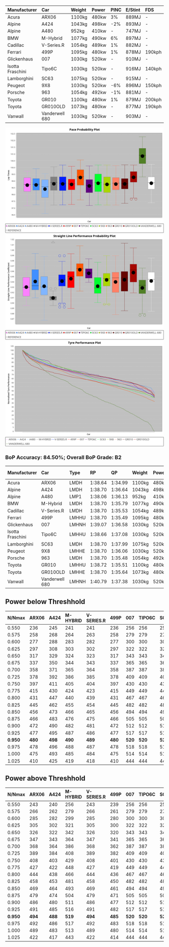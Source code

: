 | Manufacturer     | Car            | Weight | Power | PINC    | E/Stint | FDS     |
|:-|:-|:-|:-|:-|:-|:-|
| Acura            | ARX06          | 1100kg | 480kw | 3%      | 889MJ   |    -    |
| Alpine           | A424           | 1043kg | 498kw | -2%     | 893MJ   |    -    |
| Alpine           | A480           | 952kg  | 410kw |    -    | 747MJ   |    -    |
| BMW              | M-Hybrid       | 1077kg | 490kw | 6%      | 897MJ   |    -    |
| Cadillac         | V-Series.R     | 1054kg | 489kw | 1%      | 882MJ   |    -    |
| Ferrari          | 499P           | 1095kg | 480kw | 1%      | 878MJ   | 190kph  |
| Glickenhaus      | 007            | 1030kg | 520kw |    -    | 910MJ   |    -    |
| Isotta Fraschini | Tipo6C         | 1030kg | 520kw |    -    | 916MJ   | 140kph  |
| Lamborghini      | SC63           | 1075kg | 520kw |    -    | 915MJ   |    -    |
| Peugeot          | 9X8            | 1030kg | 520kw | -6%     | 896MJ   | 150kph  |
| Porsche          | 963            | 1054kg | 492kw | -1%     | 881MJ   |    -    |
| Toyota           | GR010          | 1100kg | 480kw | 1%      | 879MJ   | 200kph  |
| Toyota           | GR010OLD       | 1073kg | 480kw |    -    | 877MJ   | 190kph  |
| Vanwall          | Vanderwell 680 | 1030kg | 520kw |    -    | 903MJ   |    -    |

![PACECHART](./IMG/AUTO.png)
![STRAIGHTLINEPERFORMANCECHART](./IMG/AUTO_sp.png)
![TYREPERFORMANCECHART](./IMG/AUTO_tw.png)

### BoP Accuracy: 84.50%; Overall BoP Grade: B2
| Manufacturer     | Car            | Type  | RP      | QP      | Weight | Power¹ | Threshhold | PINC    | Power² | E/Stint | AVG Vmax  | FDS     | RDLC | L/Stint | BOP-Grade | Model Accuracy | Model Points | Match%  |
|:-|:-|:-|:-|:-|:-|:-|:-|:-|:-|:-|:-|:-|:-|:-|:-|:-|:-|:-|
| Acura            | ARX06          | LMDH  | 1:38.64 | 1:34.99 | 1100kg | 480kw  | 210.0kph   | 3%      | 494kw  |  889MJ  | 296.56kph |    -    | 0.97 | 29      | -B2       | 100.00%        | 995          | 82.69%  |
| Alpine           | A424           | LMDH  | 1:38.70 | 1:36.64 | 1043kg | 498kw  | 210.0kph   | -2%     | 488kw  |  893MJ  | 300.46kph |    -    | 1.02 | 29      | +C2       | 100.00%        | 642          | 72.81%  |
| Alpine           | A480           | LMP1  | 1:38.06 | 1:36.13 |  952kg | 410kw  | 210.0kph   |    -    | 410kw  |  747MJ  | 296.88kph |    -    | 0.98 | 27      | -B2       | 60.26%         | 849          | 81.36%  |
| BMW              | M-Hybrid       | LMDH  | 1:38.70 | 1:35.79 | 1077kg | 490kw  | 210.0kph   | 6%      | 519kw  |  897MJ  | 296.62kph |    -    | 1.00 | 29      | -A2       | 100.00%        | 1714         | 92.03%  |
| Cadillac         | V-Series.R     | LMDH  | 1:38.70 | 1:35.53 | 1054kg | 489kw  | 210.0kph   | 1%      | 494kw  |  882MJ  | 299.70kph |    -    | 1.01 | 29      | ~A1       | 98.95%         | 2271         | 96.04%  |
| Ferrari          | 499P           | LMHHU | 1:38.70 | 1:35.49 | 1095kg | 480kw  | 210.0kph   | 1%      | 485kw  |  878MJ  | 298.78kph | 190kph  | 1.00 | 29      | -A2       | 99.93%         | 2718         | 93.19%  |
| Glickenhaus      | 007            | LMHNH | 1:39.07 | 1:36.58 | 1030kg | 520kw  | 0.0kph     |    -    | 520kw  |  910MJ  | 306.60kph |    -    | 0.96 | 29      | ~A1       | 96.34%         | 1634         | 98.86%  |
| Isotta Fraschini | Tipo6C         | LMHHU | 1:38.66 | 1:37.08 | 1030kg | 520kw  | 0.0kph     |    -    | 520kw  |  916MJ  | 305.51kph | 140kph  | 1.08 | 29      | +C1       | 92.36%         | 133          | 76.66%  |
| Lamborghini      | SC63           | LMDH  | 1:38.70 | 1:37.99 | 1075kg | 520kw  | 210.0kph   |    -    | 520kw  |  915MJ  | 299.99kph |    -    | 1.01 | 29      | ~A1       | 96.54%         | 418          | 97.33%  |
| Peugeot          | 9X8            | LMHHE | 1:38.70 | 1:36.06 | 1030kg | 520kw  | 210.0kph   | -6%     | 489kw  |  896MJ  | 301.23kph | 150kph  | 1.04 | 29      | ~A1       | 88.68%         | 2617         | 100.00% |
| Porsche          | 963            | LMDH  | 1:38.70 | 1:35.48 | 1054kg | 492kw  | 210.0kph   | -1%     | 487kw  |  881MJ  | 299.70kph |    -    | 1.01 | 29      | -A2       | 99.98%         | 6168         | 94.64%  |
| Toyota           | GR010          | LMHHU | 1:38.72 | 1:35.51 | 1100kg | 480kw  | 210.0kph   | 1%      | 485kw  |  879MJ  | 298.29kph | 200kph  | 0.99 | 29      | ~A1       | 98.53%         | 3557         | 97.04%  |
| Toyota           | GR010OLD       | LMHHE | 1:38.70 | 1:35.64 | 1073kg | 480kw  | 210.0kph   |    -    | 480kw  |  877MJ  | 301.13kph | 190kph  | 1.02 | 29      | ~A1       | 92.01%         | 1427         | 99.53%  |
| Vanwall          | Vanderwell 680 | LMHNH | 1:40.79 | 1:37.38 | 1030kg | 520kw  | 0.0kph     |    -    | 520kw  |  903MJ  | 300.32kph |    -    | 1.01 | 29      | +Ω1       | 94.62%         | 633          | 0.89%   |

## Power below Threshhold
| N/Nmax    | ARX06   | A424    | M-HYBRID | V-SERIES.R | 499P    | 007     | TIPO6C  | SC63    | 9X8     | 963     | GR010   | GR010OLD | VANDERWELL 680 | ​     | RPM      | A480    |
|:-|:-|:-|:-|:-|:-|:-|:-|:-|:-|:-|:-|:-|:-|:-|:-|:-|
|  0.550    |  236    |  245    |  241     |  241       |  236    |  256    |  256    |  256    |  256    |  242    |  236    |  236     |  256           |  ​    |   --     |   -     |
|  0.575    |  258    |  268    |  264     |  263       |  258    |  279    |  279    |  279    |  279    |  265    |  258    |  258     |  279           |  ​    |   --     |   -     |
|  0.600    |  277    |  288    |  283     |  282       |  277    |  300    |  300    |  300    |  300    |  284    |  277    |  277     |  300           |  ​    |   --     |   -     |
|  0.625    |  297    |  308    |  303     |  302       |  297    |  322    |  322    |  322    |  322    |  304    |  297    |  297     |  322           |  ​    |   --     |   -     |
|  0.650    |  317    |  329    |  324     |  323       |  317    |  343    |  343    |  343    |  343    |  325    |  317    |  317     |  343           |  ​    |   --     |   -     |
|  0.675    |  337    |  350    |  344     |  343       |  337    |  365    |  365    |  365    |  365    |  345    |  337    |  337     |  365           |  ​    |   --     |   -     |
|  0.700    |  358    |  371    |  365     |  364       |  358    |  387    |  387    |  387    |  387    |  366    |  358    |  358     |  387           |  ​    |   --     |   -     |
|  0.725    |  378    |  392    |  386     |  385       |  378    |  409    |  409    |  409    |  409    |  387    |  378    |  378     |  409           |  ​    |   --     |   -     |
|  0.750    |  397    |  411    |  405     |  404       |  397    |  430    |  430    |  430    |  430    |  407    |  397    |  397     |  430           |  ​    |   --     |   -     |
|  0.775    |  415    |  430    |  424     |  423       |  415    |  449    |  449    |  449    |  449    |  425    |  415    |  415     |  449           |  ​    |  5000    |  241    |
|  0.800    |  431    |  447    |  440     |  439       |  431    |  467    |  467    |  467    |  467    |  442    |  431    |  431     |  467           |  ​    |  5500    |  284    |
|  0.825    |  445    |  462    |  455     |  454       |  445    |  482    |  482    |  482    |  482    |  456    |  445    |  445     |  482           |  ​    |  6000    |  318    |
|  0.850    |  456    |  473    |  466     |  465       |  456    |  494    |  494    |  494    |  494    |  467    |  456    |  456     |  494           |  ​    |  6500    |  359    |
|  0.875    |  466    |  483    |  476     |  475       |  466    |  505    |  505    |  505    |  505    |  477    |  466    |  466     |  505           |  ​    |  7000    |  401    |
|  0.900    |  472    |  490    |  482     |  481       |  472    |  512    |  512    |  512    |  512    |  484    |  472    |  472     |  512           |  ​    |  7500    |  411    |
|  0.925    |  477    |  495    |  487     |  486       |  477    |  517    |  517    |  517    |  517    |  489    |  477    |  477     |  517           |  ​    |  8000    |  407    |
| **0.950** | **480** | **498** | **490**  | **489**    | **480** | **520** | **520** | **520** | **520** | **492** | **480** | **480**  | **520**        | **​** | **8500** | **410** |
|  0.975    |  478    |  496    |  488     |  487       |  478    |  518    |  518    |  518    |  518    |  490    |  478    |  478     |  518           |  ​    |  9000    |  205    |
|  1.000    |  475    |  493    |  485     |  484       |  475    |  514    |  514    |  514    |  514    |  487    |  475    |  475     |  514           |  ​    |   --     |   -     |
|  1.025    |  410    |  425    |  419     |  418       |  410    |  444    |  444    |  444    |  444    |  420    |  410    |  410     |  444           |  ​    |   --     |   -     |

## Power above Threshhold
| N/Nmax    | ARX06   | A424    | M-HYBRID | V-SERIES.R | 499P    | 007     | TIPO6C  | SC63    | 9X8     | 963     | GR010   | GR010OLD | VANDERWELL 680 | ​     | RPM      | A480    |
|:-|:-|:-|:-|:-|:-|:-|:-|:-|:-|:-|:-|:-|:-|:-|:-|:-|
|  0.550    |  243    |  240    |  256     |  243       |  239    |  256    |  256    |  256    |  241    |  240    |  239    |  236     |  256           |  ​    |   --     |   -     |
|  0.575    |  266    |  262    |  279     |  266       |  261    |  279    |  279    |  279    |  263    |  262    |  261    |  258     |  279           |  ​    |   --     |   -     |
|  0.600    |  285    |  282    |  299     |  285       |  280    |  300    |  300    |  300    |  282    |  281    |  280    |  277     |  300           |  ​    |   --     |   -     |
|  0.625    |  305    |  302    |  321     |  305       |  300    |  322    |  322    |  322    |  302    |  301    |  300    |  297     |  322           |  ​    |   --     |   -     |
|  0.650    |  326    |  322    |  342     |  326       |  320    |  343    |  343    |  343    |  323    |  322    |  320    |  317     |  343           |  ​    |   --     |   -     |
|  0.675    |  347    |  343    |  364     |  347       |  341    |  365    |  365    |  365    |  343    |  342    |  341    |  337     |  365           |  ​    |   --     |   -     |
|  0.700    |  368    |  364    |  386     |  368       |  362    |  387    |  387    |  387    |  364    |  363    |  362    |  358     |  387           |  ​    |   --     |   -     |
|  0.725    |  389    |  384    |  408     |  389       |  382    |  409    |  409    |  409    |  385    |  383    |  382    |  378     |  409           |  ​    |   --     |   -     |
|  0.750    |  408    |  403    |  429     |  408       |  401    |  430    |  430    |  430    |  404    |  403    |  401    |  397     |  430           |  ​    |   --     |   -     |
|  0.775    |  427    |  422    |  448     |  427       |  419    |  449    |  449    |  449    |  423    |  421    |  419    |  415     |  449           |  ​    |  5000    |  241    |
|  0.800    |  444    |  438    |  466     |  444       |  436    |  467    |  467    |  467    |  439    |  437    |  436    |  431     |  467           |  ​    |  5500    |  284    |
|  0.825    |  458    |  453    |  481     |  458       |  450    |  482    |  482    |  482    |  454    |  452    |  450    |  445     |  482           |  ​    |  6000    |  318    |
|  0.850    |  469    |  464    |  493     |  469       |  461    |  494    |  494    |  494    |  465    |  463    |  461    |  456     |  494           |  ​    |  6500    |  359    |
|  0.875    |  479    |  474    |  504     |  479       |  471    |  505    |  505    |  505    |  475    |  473    |  471    |  466     |  505           |  ​    |  7000    |  401    |
|  0.900    |  486    |  480    |  511     |  486       |  477    |  512    |  512    |  512    |  481    |  479    |  477    |  472     |  512           |  ​    |  7500    |  411    |
|  0.925    |  491    |  485    |  516     |  491       |  482    |  517    |  517    |  517    |  486    |  484    |  482    |  477     |  517           |  ​    |  8000    |  407    |
| **0.950** | **494** | **488** | **519**  | **494**    | **485** | **520** | **520** | **520** | **489** | **487** | **485** | **480**  | **520**        | **​** | **8500** | **410** |
|  0.975    |  492    |  486    |  517     |  492       |  483    |  518    |  518    |  518    |  487    |  485    |  483    |  478     |  518           |  ​    |  9000    |  205    |
|  1.000    |  489    |  483    |  513     |  489       |  480    |  514    |  514    |  514    |  484    |  482    |  480    |  475     |  514           |  ​    |   --     |   -     |
|  1.025    |  422    |  417    |  443     |  422       |  414    |  444    |  444    |  444    |  418    |  416    |  414    |  410     |  444           |  ​    |   --     |   -     |
